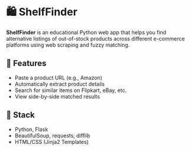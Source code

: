 # 🛍️ ShelfFinder

**ShelfFinder** is an educational Python web app that helps you find alternative listings of out-of-stock products across different e-commerce platforms using web scraping and fuzzy matching.

## 🔧 Features
- Paste a product URL (e.g., Amazon)
- Automatically extract product details
- Search for similar items on Flipkart, eBay, etc.
- View side-by-side matched results

## 🧰 Stack
- Python, Flask
- BeautifulSoup, requests, difflib
- HTML/CSS (Jinja2 Templates)
